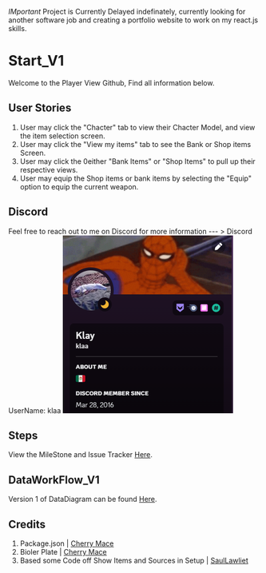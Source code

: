 *IMportant* Project is Currently Delayed indefinately, currently looking for another software job and creating a portfolio website to work on my react.js skills. 

# Start_V1
Welcome to the Player View Github, Find all information below. 

## User Stories
1. User may click the "Chacter" tab to view their Chacter Model, and view the item selection screen.
1. User may click the "View my items" tab to see the Bank or Shop items Screen.
2. User may click the 0either "Bank Items" or "Shop Items" to pull up their respective views.
3. User may equip the Shop items or bank items by selecting the "Equip" option to equip the current weapon.


## Discord
Feel free to reach out to me on Discord for more information --- > Discord UserName: klaa
![Discord Profile Image](/melvor-show-character/src/img/CDImg.png)

## Steps
View the MileStone and Issue Tracker [Here](https://github.com/KlayTT/modTest1/milestones).

## DataWorkFlow_V1
Version 1 of DataDiagram can be found [Here](https://dbdiagram.io/d/PlayerView_V1-658b7b4289dea6279995c4a8).

## Credits

1. Package.json  | [Cherry Mace](https://github.com/CherryMace/)
2. Bioler Plate  | [Cherry Mace](https://github.com/CherryMace/)
3. Based some Code off Show Items and Sources in Setup | [SaulLawliet](https://github.com/SaulLawliet/)
